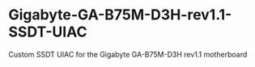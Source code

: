 # Gigabyte-GA-B75M-D3H-rev1.1-SSDT-UIAC
Custom SSDT UIAC for the Gigabyte GA-B75M-D3H rev1.1 motherboard
